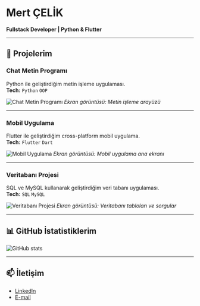 # Mert ÇELİK

**Fullstack Developer | Python & Flutter**

---

## 🚀 Projelerim

### Chat Metin Programı
Python ile geliştirdiğim metin işleme uygulaması.  
**Tech:** `Python` `OOP`

![Chat Metin Programı](./images/chat.png)
*Ekran görüntüsü: Metin işleme arayüzü*

---

### Mobil Uygulama
Flutter ile geliştirdiğim cross-platform mobil uygulama.  
**Tech:** `Flutter` `Dart`

![Mobil Uygulama](./images/mobil.png)
*Ekran görüntüsü: Mobil uygulama ana ekranı*

---

### Veritabanı Projesi
SQL ve MySQL kullanarak geliştirdiğim veri tabanı uygulaması.  
**Tech:** `SQL` `MySQL`

![Veritabanı Projesi](./images/db.png)
*Ekran görüntüsü: Veritabanı tabloları ve sorgular*

---

## 📊 GitHub İstatistiklerim
![GitHub stats](https://github-readme-stats.vercel.app/api?username=MertCelikk&show_icons=true&theme=radical)

---

## 📫 İletişim
- [LinkedIn](https://www.linkedin.com/in/mertcelik)  
- [E-mail](mailto:ornek@mail.com)  
